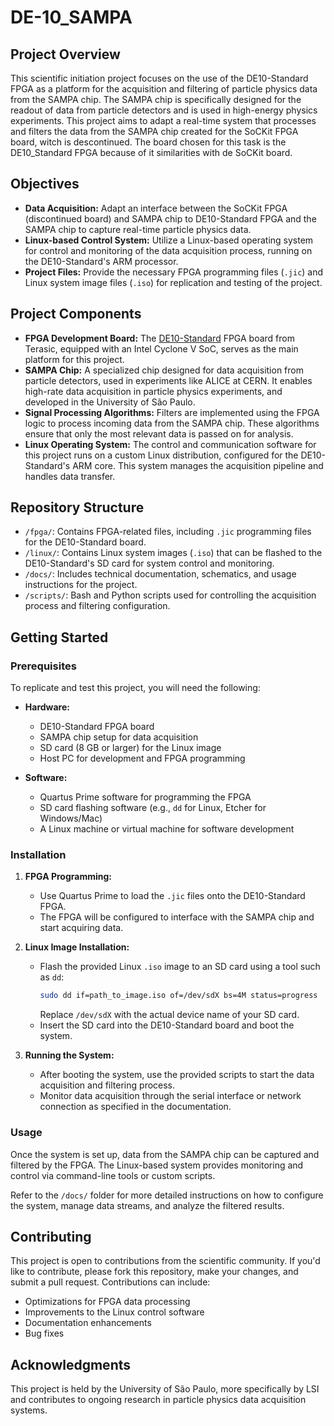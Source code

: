 # DE-10_SAMPA

## Project Overview

This scientific initiation project focuses on the use of the DE10-Standard FPGA as a platform for the acquisition and filtering of particle physics data from the SAMPA chip. The SAMPA chip is specifically designed for the readout of data from particle detectors and is used in high-energy physics experiments. This project aims to adapt a real-time system that processes and filters the data from the SAMPA chip created for the SoCKit FPGA board, witch is descontinued. The board chosen for this task is the DE10_Standard FPGA because of it similarities with de SoCKit board.

## Objectives

- **Data Acquisition:** Adapt an interface between the SoCKit FPGA (discontinued board) and SAMPA chip to DE10-Standard FPGA and the SAMPA chip to capture real-time particle physics data.
- **Linux-based Control System:** Utilize a Linux-based operating system for control and monitoring of the data acquisition process, running on the DE10-Standard's ARM processor.
- **Project Files:** Provide the necessary FPGA programming files (`.jic`) and Linux system image files (`.iso`) for replication and testing of the project.

## Project Components

- **FPGA Development Board:** The [DE10-Standard](https://www.terasic.com.tw/cgi-bin/page/archive.pl?Language=English&CategoryNo=165&No=1046) FPGA board from Terasic, equipped with an Intel Cyclone V SoC, serves as the main platform for this project.
- **SAMPA Chip:** A specialized chip designed for data acquisition from particle detectors, used in experiments like ALICE at CERN. It enables high-rate data acquisition in particle physics experiments, and developed in the University of São Paulo.
- **Signal Processing Algorithms:** Filters are implemented using the FPGA logic to process incoming data from the SAMPA chip. These algorithms ensure that only the most relevant data is passed on for analysis.
- **Linux Operating System:** The control and communication software for this project runs on a custom Linux distribution, configured for the DE10-Standard's ARM core. This system manages the acquisition pipeline and handles data transfer.

## Repository Structure

- `/fpga/`: Contains FPGA-related files, including `.jic` programming files for the DE10-Standard board.
- `/linux/`: Contains Linux system images (`.iso`) that can be flashed to the DE10-Standard's SD card for system control and monitoring.
- `/docs/`: Includes technical documentation, schematics, and usage instructions for the project.
- `/scripts/`: Bash and Python scripts used for controlling the acquisition process and filtering configuration.

## Getting Started

### Prerequisites

To replicate and test this project, you will need the following:

- **Hardware:**
  - DE10-Standard FPGA board
  - SAMPA chip setup for data acquisition
  - SD card (8 GB or larger) for the Linux image
  - Host PC for development and FPGA programming

- **Software:**
  - Quartus Prime software for programming the FPGA
  - SD card flashing software (e.g., `dd` for Linux, Etcher for Windows/Mac)
  - A Linux machine or virtual machine for software development

### Installation

1. **FPGA Programming:**
   - Use Quartus Prime to load the `.jic` files onto the DE10-Standard FPGA.
   - The FPGA will be configured to interface with the SAMPA chip and start acquiring data.

2. **Linux Image Installation:**
   - Flash the provided Linux `.iso` image to an SD card using a tool such as `dd`:
     ```bash
     sudo dd if=path_to_image.iso of=/dev/sdX bs=4M status=progress
     ```
     Replace `/dev/sdX` with the actual device name of your SD card.
   - Insert the SD card into the DE10-Standard board and boot the system.

3. **Running the System:**
   - After booting the system, use the provided scripts to start the data acquisition and filtering process.
   - Monitor data acquisition through the serial interface or network connection as specified in the documentation.

### Usage

Once the system is set up, data from the SAMPA chip can be captured and filtered by the FPGA. The Linux-based system provides monitoring and control via command-line tools or custom scripts.

Refer to the `/docs/` folder for more detailed instructions on how to configure the system, manage data streams, and analyze the filtered results.

## Contributing

This project is open to contributions from the scientific community. If you'd like to contribute, please fork this repository, make your changes, and submit a pull request. Contributions can include:

- Optimizations for FPGA data processing
- Improvements to the Linux control software
- Documentation enhancements
- Bug fixes


## Acknowledgments

This project is held by the University of São Paulo, more specifically by LSI and contributes to ongoing research in particle physics data acquisition systems. 

